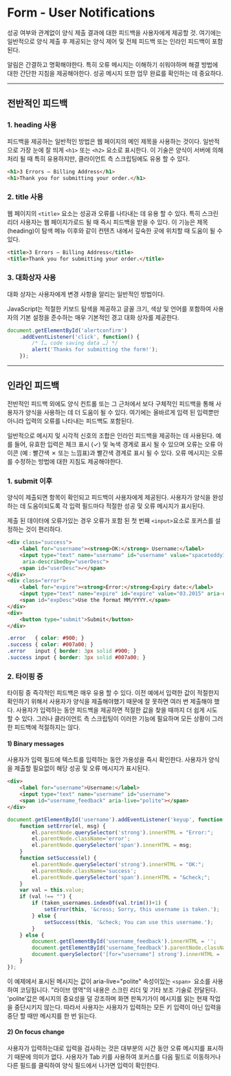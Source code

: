 # Form - User Notifications

성공 여부와 관계없이 양식 제출 결과에 대한 피드백을 사용자에게 제공할 것. 여기에는 일반적으로 양식 제출 후 제공되는 양식 제어 및 전체 피드백 또는 인라인 피드백이 포함된다.

알림은 간결하고 명확해야한다. 특히 오류 메시지는 이해하기 쉬워야하며 해결 방법에 대한 간단한 지침을 제공해야한다. 성공 메시지 또한 업무 완료를 확인하는 데 중요하다.

--------

## 전반적인 피드백

### 1. heading 사용

피드백을 제공하는 일반적인 방법은 웹 페이지의 메인 제목을 사용하는 것이다. 일반적으로 가장 눈에 잘 띄게 `<h1>` 또는 `<h2>` 요소로 표시한다. 이 기술은 양식이 서버에 의해 처리 될 때 특히 유용하지만, 클라이언트 측 스크립팅에도 유용 할 수 있다.

```html
<h1>3 Errors – Billing Address</h1>
<h1>Thank you for submitting your order.</h1>
```

### 2. title 사용

웹 페이지의 `<title>` 요소는 성공과 오류를 나타내는 데 유용 할 수 있다. 특히 스크린 리더 사용자는 웹 페이지가로드 될 때 즉시 피드백을 받을 수 있다. 이 기능은 제목(heading)이 탐색 메뉴 이후와 같이 컨텐츠 내에서 깊숙한 곳에 위치할 때 도움이 될 수 있다.

```html
<title>3 Errors – Billing Address</title>
<title>Thank you for submitting your order.</title>
```

### 3. 대화상자 사용

대화 상자는 사용자에게 변경 사항을 알리는 일반적인 방법이다. 

JavaScript는 적절한 키보드 탐색을 제공하고 글꼴 크기, 색상 및 언어를 포함하여 사용자의 기본 설정을 준수하는 매우 기본적인 경고 대화 상자를 제공한다. 

```javascript
document.getElementById('alertconfirm')
	.addEventListener('click', function() {
		/* [… code saving data …] */
		alert('Thanks for submitting the form!');
	});
```

----------

## 인라인 피드백

전반적인 피드백 외에도 양식 컨트롤 또는 그 근처에서 보다 구체적인 피드백을 통해 사용자가 양식을 사용하는 데 더 도움이 될 수 있다. 여기에는 올바르게 입력 된 입력뿐만 아니라 입력의 오류를 나타내는 피드백도 포함된다.

일반적으로 메시지 및 시각적 신호의 조합은 인라인 피드백을 제공하는 데 사용된다. 예를 들어, 유효한 입력은 체크 표시 (✓) 및 녹색 경계로 표시 될 수 있으며 오류는 오류 아이콘 (예 : 빨간색 ✗ 또는 느낌표)과 빨간색 경계로 표시 될 수 있다. 오류 메시지는 오류를 수정하는 방법에 대한 지침도 제공해야한다. 

### 1. submit 이후 

양식이 제출되면 항목이 확인되고 피드백이 사용자에게 제공된다. 사용자가 양식을 완성하는 데 도움이되도록 각 입력 필드마다 적절한 성공 및 오류 메시지가 표시된다. 

제출 된 데이터에 오류가있는 경우 오류가 포함 된 첫 번째 `<input>`요소로 포커스를 설정하는 것이 편리하다.

```html
<div class="success">
	<label for="username"><strong>OK:</strong> Username:</label>
	<input type="text" name="username" id="username" value="spaceteddy13" 
     aria-describedby="userDesc">
	<span id="userDesc">✓</span>
</div>
<div class="error">
  	<label for="expire"><strong>Error:</strong>Expiry date:</label>
	<input type="text" name="expire" id="expire" value="03.2015" aria-describedby="expDesc">
	<span id="expDesc">Use the format MM/YYYY.</span>
</div>
<div>
	<button type="submit">Submit</button>
</div>
```

```css
.error   { color: #900; }
.success { color: #007a00; }
.error   input { border: 3px solid #900; }
.success input { border: 3px solid #007a00; }
```

### 2. 타이핑 중

타이핑 중 즉각적인 피드백은 매우 유용 할 수 있다. 이전 예에서 입력한 값이 적절한지 확인하기 위해서 사용자가 양식을 제출해야했기 때문에 잘 못하면 여러 번 제출해야 했다. 사용자가 입력하는 동안 피드백을 제공하면 적절한 값을 찾을 때까지 더 쉽게 시도 할 수 있다. 그러나 클라이언트 측 스크립팅이 이러한 기능에 필요하며 모든 상황이 그러한 피드백에 적절하지는 않다.

#### 1) Binary messages

사용자가 입력 필드에 텍스트를 입력하는 동안 가용성을 즉시 확인한다. 사용자가 양식을 제출할 필요없이 해당 성공 및 오류 메시지가 표시된다.

```html
<div>
	<label for="username">Username:</label>
	<input type="text" name="username" id="username">
	<span id="username_feedback" aria-live="polite"></span>
</div>
```

```javascript
document.getElementById('username').addEventListener('keyup', function(){
	function setError(el, msg) {
		el.parentNode.querySelector('strong').innerHTML = "Error:";
		el.parentNode.className='error';
		el.parentNode.querySelector('span').innerHTML = msg;
	}
	function setSuccess(el) {
		el.parentNode.querySelector('strong').innerHTML = "OK:";
		el.parentNode.className='success';
		el.parentNode.querySelector('span').innerHTML = "&check;";
	}
	var val = this.value;
	if (val !== "") {
		if (taken_usernames.indexOf(val.trim())+1) {
			setError(this, '&cross; Sorry, this username is taken.');
		} else {
			setSuccess(this, '&check; You can use this username.');
		}
	} else {
		document.getElementById('username_feedback').innerHTML = '';
		document.getElementById('username_feedback').parentNode.className = '';
		document.querySelector('[for="username"] strong').innerHTML = '';
	}
});
```

이 예제에서 표시된 메시지는 값이 aria-live="polite" 속성이있는 `<span> `요소를 사용하여 코딩됩니다. "라이브 영역"의 내용은 스크린 리더 및 기타 보조 기술로 전달된다. 'polite'값은 메시지의 중요성을 덜 강조하며 화면 판독기가이 메시지를 읽는 현재 작업을 중단시키지 않는다. 따라서 사용자는 사용자가 입력하는 모든 키 입력이 아닌 입력을 중단 할 때만 메시지를 한 번 읽는다.

#### 2)  On focus change 

사용자가 입력하는대로 입력을 검사하는 것은 대부분의 시간 동안 오류 메시지를 표시하기 때문에  의미가 없다. 사용자가 Tab 키를 사용하여 포커스를 다음 필드로 이동하거나 다른 필드를 클릭하여 양식 필드에서 나가면 입력이 확인한다.